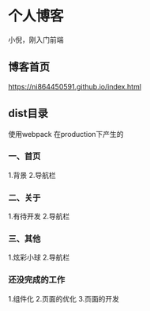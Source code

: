 # 个人博客
小倪，刚入门前端

## 博客首页
https://ni864450591.github.io/index.html

## dist目录
使用webpack 在production下产生的

### 一、首页 
1.背景
2.导航栏

### 二、关于
1.有待开发
2.导航栏

### 三、其他
1.炫彩小球
2.导航栏

### 还没完成的工作
1.组件化
2.页面的优化
3.页面的开发


